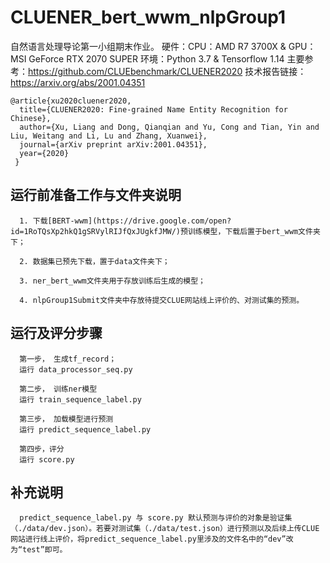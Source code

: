   # CLUENER_bert_wwm_nlpGroup1
  
  自然语言处理导论第一小组期末作业。
  硬件：CPU：AMD R7 3700X & GPU：MSI GeForce RTX 2070 SUPER
  环境：Python 3.7 & Tensorflow 1.14
  主要参考：https://github.com/CLUEbenchmark/CLUENER2020
  技术报告链接：https://arxiv.org/abs/2001.04351
  ```
  @article{xu2020cluener2020,
    title={CLUENER2020: Fine-grained Name Entity Recognition for Chinese},
    author={Xu, Liang and Dong, Qianqian and Yu, Cong and Tian, Yin and Liu, Weitang and Li, Lu and Zhang, Xuanwei},
    journal={arXiv preprint arXiv:2001.04351},
    year={2020}
   }
  ```
  ## 运行前准备工作与文件夹说明
      
      1. 下载[BERT-wwm](https://drive.google.com/open?id=1RoTQsXp2hkQ1gSRVylRIJfQxJUgkfJMW/)预训练模型，下载后置于bert_wwm文件夹下；
      
      2. 数据集已预先下载，置于data文件夹下；
      
      3. ner_bert_wwm文件夹用于存放训练后生成的模型；
      
      4. nlpGroup1Submit文件夹中存放待提交CLUE网站线上评价的、对测试集的预测。
      
  ## 运行及评分步骤
      
      第一步， 生成tf_record；
      运行 data_processor_seq.py
      
      第二步， 训练ner模型
      运行 train_sequence_label.py
       
      第三步， 加载模型进行预测
      运行 predict_sequence_label.py
      
      第四步，评分
      运行 score.py

  ## 补充说明
      
      predict_sequence_label.py 与 score.py 默认预测与评价的对象是验证集（./data/dev.json）。若要对测试集（./data/test.json）进行预测以及后续上传CLUE网站进行线上评价，将predict_sequence_label.py里涉及的文件名中的“dev”改为“test”即可。
